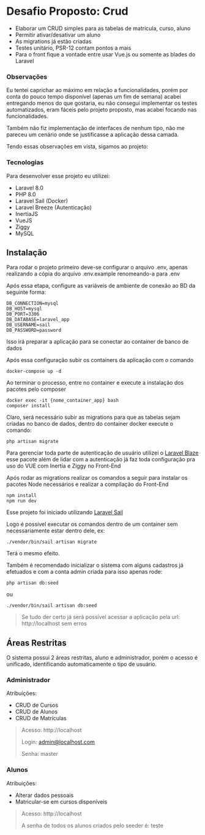 # Desafio Proposto: Crud 

- Elaborar um CRUD simples para as tabelas de matricula, curso, aluno
- Permitir ativar/desativar um aluno
- As migrations já estão criadas
- Testes unitário, PSR-12 contam pontos a mais
- Para o front fique a vontade entre usar Vue.js ou somente as blades do Laravel

### Observações

Eu tentei caprichar ao máximo em relação a funcionalidades, porém por conta do pouco tempo disponível (apenas um fim de semana)
acabei entregando menos do que gostaria, eu não consegui implementar os testes automatizados, eram fáceis pelo projeto proposto,
mas acabei focando nas funcionalidades.

Também não fiz implementação de interfaces de nenhum tipo, não me pareceu um cenário onde se justificasse a aplicação dessa camada.

Tendo essas observações em vista, sigamos ao projeto:

### Tecnologias

Para desenvolver esse projeto eu utilizei:
- Laravel 8.0
- PHP 8.0
- Laravel Sail (Docker)
- Laravel Breeze (Autenticação)
- InertiaJS
- VueJS
- Ziggy
- MySQL

## Instalação

Para rodar o projeto primeiro deve-se configurar o arquivo .env, apenas 
realizando a cópia do arquivo .env.example renomeando-a para .env

Após essa etapa, configure as variáveis de ambiente de conexão ao BD da seguinte forma:

```
DB_CONNECTION=mysql
DB_HOST=mysql
DB_PORT=3306
DB_DATABASE=laravel_app
DB_USERNAME=sail
DB_PASSWORD=password
```

Isso irá preparar a aplicação para se conectar ao container de banco de dados 

Após essa configuração subir os containers da aplicação com o comando

```
docker-compose up -d
```

Ao terminar o processo, entre no container e execute a instalação dos pacotes pelo composer

```
docker exec -it {nome_container_app} bash
composer install
```

Claro, será necessário subir as migrations para que as tabelas sejam criadas no banco de dados,
dentro do container docker execute o comando:

```
php artisan migrate
```

Para gerenciar toda parte de autenticação de usuário utilizei o [Laravel Blaze](https://laravel.com/docs/8.x/starter-kits#laravel-breeze)
esse pacote além de lidar com a autenticação já faz toda configuração pra uso do VUE com Inertia e Ziggy no Front-End

Após rodar as migrations realizar os comandos a seguir para instalar os pacotes Node necessários e realizar a compilação do Front-End

```
npm install
npm run dev
```
Esse projeto foi iniciado utilizando [Laravel Sail](https://laravel.com/docs/8.x/sail)

Logo é possível executar os comandos dentro de um container sem necessariamente estar dentro dele, ex:

```
./vendor/bin/sail artisan migrate
```

Terá o mesmo efeito.

Também é recomendado inicializar o sistema com alguns cadastros já efetuados e com a conta admin criada para isso apenas rode:

```
php artisan db:seed
```
ou
```
./vendor/bin/sail artisan db:seed
```

> Se tudo der certo já será possível acessar a aplicação pela url: http://localhost sem erros

## Áreas Restritas

O sistema possui 2 áreas restritas, aluno e administrador, porém o acesso é unificado, identificando automaticamente
o tipo de usuário.

### Administrador

Atribuíções:
- CRUD de Cursos
- CRUD de Alunos
- CRUD de Matrículas

> Acesso: http://localhost
> 
> Login: admin@localhost.com
> 
> Senha: master

### Alunos

Atribuições:
- Alterar dados pessoais
- Matricular-se em cursos disponíveis

> Acesso: http://localhost
> 
> A senha de todos os alunos criados pelo seeder é: teste
